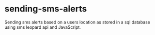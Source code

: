 # sending-sms-alerts
Sending sms alerts based on a users location as stored in a sql database using sms leopard api and JavaScript.
